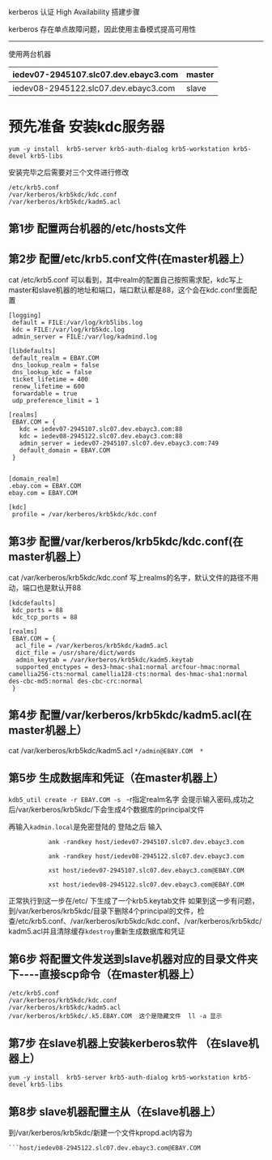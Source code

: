kerberos 认证 High Availability 搭建步骤

kerberos 存在单点故障问题，因此使用主备模式提高可用性

***

使用两台机器

|iedev07-2945107.slc07.dev.ebayc3.com|master|
|---|---|
|iedev08-2945122.slc07.dev.ebayc3.com|slave|
# 预先准备 安装kdc服务器 
`yum -y install  krb5-server krb5-auth-dialog krb5-workstation krb5-devel krb5-libs`

安装完毕之后需要对三个文件进行修改
```
/etc/krb5.conf
/var/kerberos/krb5kdc/kdc.conf
/var/kerberos/krb5kdc/kadm5.acl
```




## 第1步 配置两台机器的/etc/hosts文件 

## 第2步 配置/etc/krb5.conf文件(在master机器上）
cat /etc/krb5.conf 可以看到，其中realm的配置自己按照需求配，kdc写上master和slave机器的地址和端口，端口默认都是88，这个会在kdc.conf里面配置
```
[logging]
 default = FILE:/var/log/krb5libs.log
 kdc = FILE:/var/log/krb5kdc.log
 admin_server = FILE:/var/log/kadmind.log

[libdefaults]
 default_realm = EBAY.COM
 dns_lookup_realm = false
 dns_lookup_kdc = false
 ticket_lifetime = 400
 renew_lifetime = 600
 forwardable = true
 udp_preference_limit = 1

[realms]
 EBAY.COM = {
   kdc = iedev07-2945107.slc07.dev.ebayc3.com:88
   kdc = iedev08-2945122.slc07.dev.ebayc3.com:88
   admin_server = iedev07-2945107.slc07.dev.ebayc3.com:749
   default_domain = EBAY.COM
 }


[domain_realm]
.ebay.com = EBAY.COM
ebay.com = EBAY.COM

[kdc]
 profile = /var/kerberos/krb5kdc/kdc.conf
```
## 第3步 配置/var/kerberos/krb5kdc/kdc.conf(在master机器上）
cat /var/kerberos/krb5kdc/kdc.conf 写上realms的名字，默认文件的路径不用动，端口也是默认开88
```
[kdcdefaults]
 kdc_ports = 88
 kdc_tcp_ports = 88

[realms]
 EBAY.COM = {
  acl_file = /var/kerberos/krb5kdc/kadm5.acl
  dict_file = /usr/share/dict/words
  admin_keytab = /var/kerberos/krb5kdc/kadm5.keytab
  supported_enctypes = des3-hmac-sha1:normal arcfour-hmac:normal camellia256-cts:normal camellia128-cts:normal des-hmac-sha1:normal des-cbc-md5:normal des-cbc-crc:normal
 }
```

## 第4步 配置/var/kerberos/krb5kdc/kadm5.acl(在master机器上）
cat /var/kerberos/krb5kdc/kadm5.acl
```*/admin@EBAY.COM  *```

## 第5步  生成数据库和凭证（在master机器上）
```kdb5_util create -r EBAY.COM -s ```
-r指定realm名字 会提示输入密码,成功之后/var/kerberos/krb5kdc/下会生成4个数据库的principal文件

再输入```kadmin.local```是免密登陆的
登陆之后 输入

               ank -randkey host/iedev07-2945107.slc07.dev.ebayc3.com
              
               ank -randkey host/iedev08-2945122.slc07.dev.ebayc3.com
   
               xst host/iedev07-2945107.slc07.dev.ebayc3.com@EBAY.COM
           
               xst host/iedev08-2945122.slc07.dev.ebayc3.com@EBAY.COM
               
正常执行到这一步在/etc/ 下生成了一个krb5.keytab文件
如果到这一步有问题，到/var/kerberos/krb5kdc/目录下删除4个principal的文件，检查/etc/krb5.conf、/var/kerberos/krb5kdc/kdc.conf、/var/kerberos/krb5kdc/kadm5.acl并且清除缓存```kdestroy```重新生成数据库和凭证


## 第6步 将配置文件发送到slave机器对应的目录文件夹下----直接scp命令（在master机器上）
```
/etc/krb5.conf
/var/kerberos/krb5kdc/kdc.conf
/var/kerberos/krb5kdc/kadm5.acl
/var/kerberos/krb5kdc/.k5.EBAY.COM  这个是隐藏文件  ll -a 显示
```

## 第7步 在slave机器上安装kerberos软件 （在slave机器上）
`yum -y install  krb5-server krb5-auth-dialog krb5-workstation krb5-devel krb5-libs`

## 第8步 slave机器配置主从（在slave机器上）

到/var/kerberos/krb5kdc/新建一个文件kpropd.acl内容为
```host/iedev07-2945107.slc07.dev.ebayc3.com@EBAY.COM
```host/iedev08-2945122.slc07.dev.ebayc3.com@EBAY.COM

